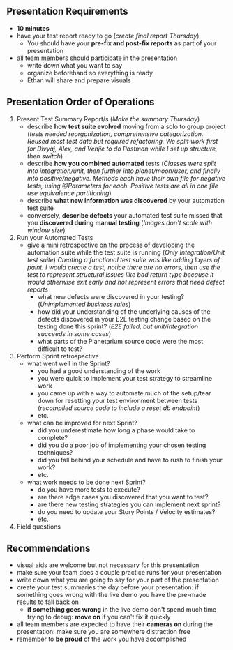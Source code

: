 ## Presentation Requirements
- **10 minutes**
- have your test report ready to go
 (*create final report Thursday*)
    - You should have your **pre-fix and post-fix reports** as part of your presentation
- all team members should participate in the presentation
	- write down what you want to say
	- organize beforehand so everything is ready
	- Ethan will share and prepare visuals

## Presentation Order of Operations
1. Present Test Summary Report/s
	(*Make the summary Thursday*)
    - describe **how test suite evolved** moving from a solo to group project
	    (*tests needed reorganization, comprehensive categorization. Reused most test data but required refactoring. We split work first for Divyaj, Alex, and Venjie to do Postman while I set up structure, then switch*)
    - describe **how you combined automated** tests
	    (*Classes were split into integration/unit, then further into planet/moon/user, and finally into positive/negative. Methods each have their own file for negative tests, using @Parameters for each. Positive tests are all in one file use equivalence partitioning*)
    - describe **what new information was discovered** by your automation test suite
    - conversely, **describe defects** your automated test suite missed that you **discovered during manual testing**
	    (*Images don't scale with window size*) 
2. Run your Automated Tests
    - give a mini retrospective on the process of developing the automation suite while the test suite is running
		(*Only Integration/Unit test suite*)
		*Creating a functional test suite was like adding layers of paint. I would create a test, notice there are no errors, then use the test to represent structural issues like bad return type because it would otherwise exit early and not represent errors that need defect reports*
        - what new defects were discovered in your testing?
			(*Unimplemented business rules*)
        - how did your understanding of the underlying causes of the defects discovered in your E2E testing change based on the testing done this sprint?
	        (*E2E failed, but unit/integration succeeds in some cases*)
        - what parts of the Planetarium source code were the most difficult to test?
3. Perform Sprint retrospective
    - what went well in the Sprint?
        - you had a good understanding of the work
        - you were quick to implement your test strategy to streamline work
        - you came up with a way to automate much of the setup/tear down for resetting your test environment between tests
        (*recompiled source code to include a reset db endpoint*)
        - etc.
    - what can be improved for next Sprint?
        - did you underestimate how long a phase would take to complete?
        - did you do a poor job of implementing your chosen testing techniques?
        - did you fall behind your schedule and have to rush to finish your work?
        - etc.
    - what work needs to be done next Sprint?
        - do you have more tests to execute?
        - are there edge cases you discovered that you want to test?
        - are there new testing strategies you can implement next sprint?
        - do you need to update your Story Points / Velocity estimates?
        - etc.
4. Field questions

## Recommendations
- visual aids are welcome but not necessary for this presentation
- make sure your team does a couple practice runs for your presentation
- write down what you are going to say for your part of the presentation
- create your test summaries the day before your presentation: if something goes wrong with the live demo you have the pre-made results to fall back on
    - **if something goes wrong** in the live demo don't spend much time trying to debug: **move on** if you can't fix it quickly
- all team members are expected to have their **cameras on** during the presentation: make sure you are somewhere distraction free
- remember to **be proud** of the work you have accomplished
